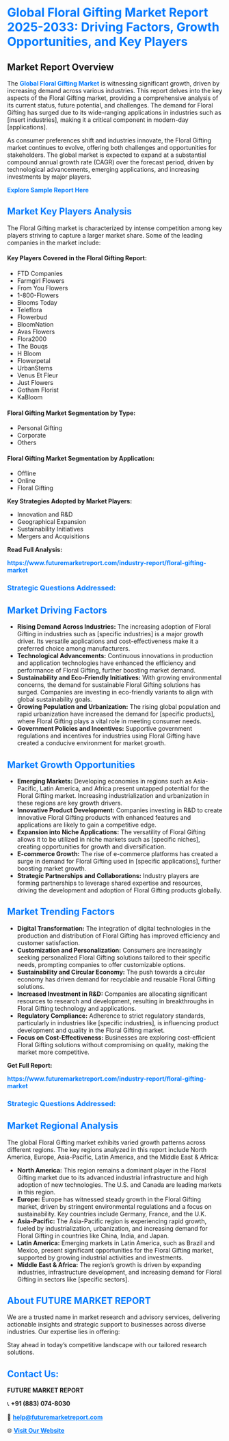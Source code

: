 <h1 style="color: #007BFF;">Global Floral Gifting Market Report 2025-2033: Driving Factors, Growth Opportunities, and Key Players</h1>

<section id="overview">
<h2>Market Report Overview</h2>
<p>The <a href="https://www.futuremarketreport.com/industry-report/floral-gifting-market" style="color: #007BFF; text-decoration: none;"><strong>Global Floral Gifting Market</strong></a> is witnessing significant growth, driven by increasing demand across various industries. This report delves into the key aspects of the Floral Gifting market, providing a comprehensive analysis of its current status, future potential, and challenges. The demand for Floral Gifting has surged due to its wide-ranging applications in industries such as [insert industries], making it a critical component in modern-day [applications].</p>
<p>As consumer preferences shift and industries innovate, the Floral Gifting market continues to evolve, offering both challenges and opportunities for stakeholders. The global market is expected to expand at a substantial compound annual growth rate (CAGR) over the forecast period, driven by technological advancements, emerging applications, and increasing investments by major players.</p>
</section>

<section id="overview">
<p><a href="https://www.futuremarketreport.com/request-sample/reportId=111495" style="color: #007BFF; text-decoration: none;"><strong>Explore Sample Report Here</strong></a></p>
</section>

<section id="key-players">
<h2 style="color: #007BFF;">Market Key Players Analysis</h2>
<p>The Floral Gifting market is characterized by intense competition among key players striving to capture a larger market share. Some of the leading companies in the market include:</p>
<h4>Key Players Covered in the Floral Gifting Report:</h4>
<ul><li>FTD Companies</li><li>Farmgirl Flowers</li><li>From You Flowers</li><li>1-800-Flowers</li><li>Blooms Today</li><li>Teleflora</li><li>Flowerbud</li><li>BloomNation</li><li>Avas Flowers</li><li>Flora2000</li><li>The Bouqs</li><li>H Bloom</li><li>Flowerpetal</li><li>UrbanStems</li><li>Venus Et Fleur</li><li>Just Flowers</li><li>Gotham Florist</li><li>KaBloom</li></ul>
<h4>Floral Gifting Market Segmentation by Type:</h4>
<ul><li>Personal Gifting</li><li>Corporate</li><li>Others</li></ul>

<h4>Floral Gifting Market Segmentation by Application:</h4>
<ul><li>Offline</li><li>Online</li><li>Floral Gifting</li></ul>
<p><strong>Key Strategies Adopted by Market Players:</strong></p>
<ul>
<li>Innovation and R&D</li>
<li>Geographical Expansion</li>
<li>Sustainability Initiatives</li>
<li>Mergers and Acquisitions</li>
</ul>
</section>

<section>
<p><strong>Read Full Analysis: </strong></p><a href="https://www.futuremarketreport.com/industry-report/floral-gifting-market" style="color: #007BFF; text-decoration: none;"><strong>https://www.futuremarketreport.com/industry-report/floral-gifting-market</strong></a>
<h3 style="color: #007BFF;">Strategic Questions Addressed:</h3>
</section>

<section id="driving-factors">
<h2 style="color: #007BFF;">Market Driving Factors</h2>
<ul>
<li><strong>Rising Demand Across Industries:</strong> The increasing adoption of Floral Gifting in industries such as [specific industries] is a major growth driver. Its versatile applications and cost-effectiveness make it a preferred choice among manufacturers.</li>
<li><strong>Technological Advancements:</strong> Continuous innovations in production and application technologies have enhanced the efficiency and performance of Floral Gifting, further boosting market demand.</li>
<li><strong>Sustainability and Eco-Friendly Initiatives:</strong> With growing environmental concerns, the demand for sustainable Floral Gifting solutions has surged. Companies are investing in eco-friendly variants to align with global sustainability goals.</li>
<li><strong>Growing Population and Urbanization:</strong> The rising global population and rapid urbanization have increased the demand for [specific products], where Floral Gifting plays a vital role in meeting consumer needs.</li>
<li><strong>Government Policies and Incentives:</strong> Supportive government regulations and incentives for industries using Floral Gifting have created a conducive environment for market growth.</li>
</ul>
</section>

<section id="growth-opportunities">
<h2 style="color: #007BFF;">Market Growth Opportunities</h2>
<ul>
<li><strong>Emerging Markets:</strong> Developing economies in regions such as Asia-Pacific, Latin America, and Africa present untapped potential for the Floral Gifting market. Increasing industrialization and urbanization in these regions are key growth drivers.</li>
<li><strong>Innovative Product Development:</strong> Companies investing in R&D to create innovative Floral Gifting products with enhanced features and applications are likely to gain a competitive edge.</li>
<li><strong>Expansion into Niche Applications:</strong> The versatility of Floral Gifting allows it to be utilized in niche markets such as [specific niches], creating opportunities for growth and diversification.</li>
<li><strong>E-commerce Growth:</strong> The rise of e-commerce platforms has created a surge in demand for Floral Gifting used in [specific applications], further boosting market growth.</li>
<li><strong>Strategic Partnerships and Collaborations:</strong> Industry players are forming partnerships to leverage shared expertise and resources, driving the development and adoption of Floral Gifting products globally.</li>
</ul>
</section>

<section id="trending-factors">
<h2 style="color: #007BFF;">Market Trending Factors</h2>
<ul>
<li><strong>Digital Transformation:</strong> The integration of digital technologies in the production and distribution of Floral Gifting has improved efficiency and customer satisfaction.</li>
<li><strong>Customization and Personalization:</strong> Consumers are increasingly seeking personalized Floral Gifting solutions tailored to their specific needs, prompting companies to offer customizable options.</li>
<li><strong>Sustainability and Circular Economy:</strong> The push towards a circular economy has driven demand for recyclable and reusable Floral Gifting solutions.</li>
<li><strong>Increased Investment in R&D:</strong> Companies are allocating significant resources to research and development, resulting in breakthroughs in Floral Gifting technology and applications.</li>
<li><strong>Regulatory Compliance:</strong> Adherence to strict regulatory standards, particularly in industries like [specific industries], is influencing product development and quality in the Floral Gifting market.</li>
<li><strong>Focus on Cost-Effectiveness:</strong> Businesses are exploring cost-efficient Floral Gifting solutions without compromising on quality, making the market more competitive.</li>
</ul>
</section>

<section>
<p><strong>Get Full Report: </strong></p><a href="https://www.futuremarketreport.com/industry-report/floral-gifting-market" style="color: #007BFF; text-decoration: none;"><strong>https://www.futuremarketreport.com/industry-report/floral-gifting-market</strong></a>
<h3 style="color: #007BFF;">Strategic Questions Addressed:</h3>
</section>


<section id="regional-analysis">
<h2 style="color: #007BFF;">Market Regional Analysis</h2>
<p>The global Floral Gifting market exhibits varied growth patterns across different regions. The key regions analyzed in this report include North America, Europe, Asia-Pacific, Latin America, and the Middle East & Africa:</p>
<ul>
<li><strong>North America:</strong> This region remains a dominant player in the Floral Gifting market due to its advanced industrial infrastructure and high adoption of new technologies. The U.S. and Canada are leading markets in this region.</li>
<li><strong>Europe:</strong> Europe has witnessed steady growth in the Floral Gifting market, driven by stringent environmental regulations and a focus on sustainability. Key countries include Germany, France, and the U.K.</li>
<li><strong>Asia-Pacific:</strong> The Asia-Pacific region is experiencing rapid growth, fueled by industrialization, urbanization, and increasing demand for Floral Gifting in countries like China, India, and Japan.</li>
<li><strong>Latin America:</strong> Emerging markets in Latin America, such as Brazil and Mexico, present significant opportunities for the Floral Gifting market, supported by growing industrial activities and investments.</li>
<li><strong>Middle East & Africa:</strong> The region’s growth is driven by expanding industries, infrastructure development, and increasing demand for Floral Gifting in sectors like [specific sectors].</li>
</ul>
</section>

<footer>
<h2 style="color: #007BFF;">About FUTURE MARKET REPORT</h2>
<p>We are a trusted name in market research and advisory services, delivering actionable insights and strategic support to businesses across diverse industries. Our expertise lies in offering:</p>

<p>Stay ahead in today’s competitive landscape with our tailored research solutions.</p>

<h2 style="color: #007BFF;">Contact Us:</h2>
<p><strong>FUTURE MARKET REPORT</strong></p>
<p>📞 <strong>+91 (883) 074-8030</strong></p>
<p>📧 <strong><a href="mailto:help@futuremarketreport.com" style="color: #007BFF;">help@futuremarketreport.com</a></strong></p>
<p>🌐 <strong><a href="https://www.futuremarketreport.com/" style="color: #007BFF;">Visit Our Website</a></strong></p>
</footer>